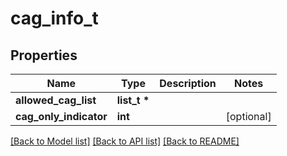 # cag_info_t

## Properties
Name | Type | Description | Notes
------------ | ------------- | ------------- | -------------
**allowed_cag_list** | **list_t \*** |  | 
**cag_only_indicator** | **int** |  | [optional] 

[[Back to Model list]](../README.md#documentation-for-models) [[Back to API list]](../README.md#documentation-for-api-endpoints) [[Back to README]](../README.md)


